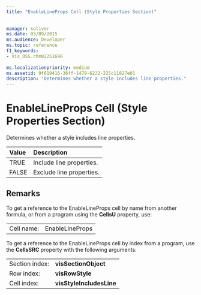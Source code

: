 ```yaml
---
title: "EnableLineProps Cell (Style Properties Section)"
 
 
manager: soliver
ms.date: 03/09/2015
ms.audience: Developer
ms.topic: reference
f1_keywords:
- Vis_DSS.chm82251696
 
ms.localizationpriority: medium
ms.assetid: 9f619416-36ff-1479-6232-225c11827e01
description: "Determines whether a style includes line properties."
---
```


# EnableLineProps Cell (Style Properties Section)

Determines whether a style includes line properties.
  
|**Value**|**Description**|
|:-----|:-----|
|TRUE  <br/> |Include line properties. |
|FALSE  <br/> |Exclude line properties. |
   
## Remarks

To get a reference to the EnableLineProps cell by name from another formula, or from a program using the **CellsU** property, use: 
  
|||
|:-----|:-----|
|Cell name:  <br/> |EnableLineProps  <br/> |
   
To get a reference to the EnableLineProps cell by index from a program, use the **CellsSRC** property with the following arguments: 
  
|||
|:-----|:-----|
|Section index:  <br/> |**visSectionObject** <br/> |
|Row index:  <br/> |**visRowStyle** <br/> |
|Cell index:  <br/> |**visStyleIncludesLine** <br/> |
   


